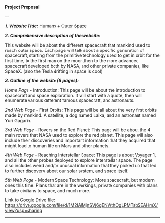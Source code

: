 **Project Proposal**

--

***1. Website Title:***
Humans + Outer Space

***2. Comprehensive description of the website:***

This website will be about the different spacecraft that mankind used to reach outer space. Each page will talk about a specific generation of spacecraft, starting from the primitive technology used to get in orbit for the first time, to the first man on the moon,then to the more advanced spacecraft developed both by NASA, and other private companies, like SpaceX. (also the Tesla drifting in space is cool)

***3. Outline of the website (6 pages):***

*Home Page* - Introduction:
This page will be about the introduction to spacecraft and space exploration.
It will start with a quote, then will enumerate various different famous spacecraft, and astronauts.

*2nd Web Page* - First Orbits:
This page will be all about the very first orbits made by mankind. A satellite, a dog named Laika, and an astronaut named Yuri Gagarin.

*3rd Web Page* - Rovers on the Red Planet:
This page will be about the 4 main rovers that NASA used to explore the red planet. This page will also include their discoveries and important information that they acquired that might lead to human life on Mars and other planets.

*4th Web Page* - Reaching Interstellar Space:
This page is about Voyager 1, and all the other probes deployed to explore interstellar space. The page also includes weird and/or unusual information that they picked up that led to further discovery about our solar system, and space itself.

*5th Web Page* - Modern Space Technology:
More spacecraft, but modern ones this time. Plans that are in the workings, private companies with plans to take civilians to space, and much more.

Link to Google Drive file: 
https://drive.google.com/file/d/1M2lAIMjnSVj6gENWthOgLPMTsbSEAHmX/view?usp=sharing

****
